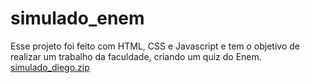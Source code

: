 # simulado_enem
Esse projeto foi feito com HTML, CSS e Javascript e tem o objetivo de realizar um trabalho da faculdade, criando um quiz do Enem.
[simulado_diego.zip](https://github.com/Diegojandre09/simulado_enem/files/11175505/simulado_diego.zip)
